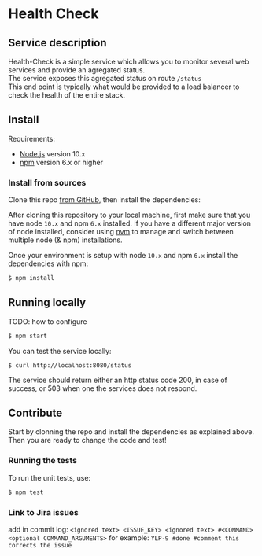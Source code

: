 # Health Check
## Service description
Health-Check is a simple service which allows you to monitor several web services and provide an agregated status.  
The service exposes this agregated status on route `/status`  
This end point is typically what would be provided to a load balancer to check the health of the entire stack.

## Install
Requirements:

- [Node.js](http://nodejs.org/ 'Node.js') version 10.x
- [npm](https://www.npmjs.com/ 'npm') version 6.x or higher

### Install from sources
Clone this repo [from GitHub](https://github.com/mdblp/health-check 'GitHub: health-check'), then install the dependencies:

After cloning this repository to your local machine, first make sure that you have node `10.x` and npm `6.x` installed. If you have a different major version of node installed, consider using [nvm](https://github.com/creationix/nvm 'GitHub: Node Version Manager') to manage and switch between multiple node (& npm) installations. 

Once your environment is setup with node `10.x` and npm `6.x` install the dependencies with npm:

```bash
$ npm install
```

## Running locally
TODO: how to configure

```bash
$ npm start
```

You can test the service locally: 
```
$ curl http://localhost:8080/status
```
The service should return either an http status code 200, in case of success, or 503 when one the services does not respond.  


## Contribute
Start by clonning the repo and install the dependencies as explained above. Then you are ready to change the code and test!  

### Running the tests
To run the unit tests, use:

```bash
$ npm test
```

### Link to Jira issues
add in commit log: `<ignored text> <ISSUE_KEY> <ignored text> #<COMMAND> <optional COMMAND_ARGUMENTS>`
for example: `YLP-9 #done #comment this corrects the issue`  
